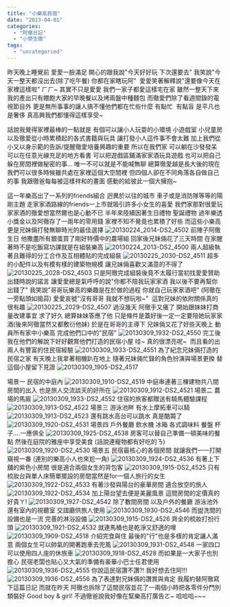 ```yaml
---
title: "小樂高民宿"
date: "2013-04-01"
categories: 
  - "阿徹日記"
  - "小學生徹"
tags: 
  - "uncategoried"
---
```


昨天晚上睡覺前 愛愛一臉滿足 開心的跟我說"今天好好玩 下次還要去" 我笑說"今天一整天都沒出去(除了吃午餐) 你都在家瞎玩阿"  愛愛笑著解釋說"還要像今天在家裡這樣啦" ㄏㄏ~ 其實不只是愛愛 我們一家子都愛這樣宅在家 雖然一整天下來 我的產出只有餵飽大家的早晚餐以及烤兩盤中種麵包 而徹愛們除了看週間錄的電視節目外 更是無所事事的讓人搞不懂他們都在忙些什麼 有點忙  有點盲 是平凡也是奢侈 真高興我們都懂得這樣享受~  

話說我覺得家裡最棒的一點就是 有個可以讓小人玩耍的小環境 小遊戲室 小兒童房 以及徹愛從小時累積起的各式書籍與玩具 讓打發小人這件事不會太難 加上我們從小又以身示範的告訴/提醒徹愛培養興趣的重要 所以在我們家 可以躺在沙發發呆 可以在任意光線充足的地方看書 可以把遊戲區鋪滿家家酒玩具遊戲 也可以把自己躲在房間裡做秘密的事... 唯一不可以就是不能喊無聊 總算徹愛越是長大後的現在 我們可以很多時候雖共處在家裡這個大空間裡 但四個人卻在不同角落各自做自己的事 我跟徹爸每每被這樣祥和的畫面 感動的給彼此一個大擁抱~

這一年樂高出了一系列的friends組合 迥異於以往的城市 車子或是消防隊等等的陽剛主題 走家家酒路線的friends一上市就吸引許多小女生的喜愛 我們家那對很愛玩家家酒的徹愛想當然爾也是心動不已 半年來陸續因著生日禮物 聖誕禮物 過年樂透小獎金以及阿徹存了一兩年的零用錢 家裡不知不覺竟也累積了好些 而這些小樂高更是兄妹倆打發無聊時光的最佳選擇 ![20130224_2014-DS2_4502](images/8509273280_b0c14c4c30.jpg) 前陣子阿徹生日 他撒盡所有銀蛋買了剛好特價中的農場組 回家後兄妹倆花了三天時間 在家醒著時不是吃飯寫功課就是在組裝樂高 ![20130224_2013-DS2_4500](images/8508167345_84bf8e7aa1.jpg) 兩人超級執著且難得的分工合作及互相體貼的完成組裝 ![20130225_2030-DS2_4511](images/8509269424_0a32bc5778.jpg) 超多的小配件以及有模有樣的建築物規模 讓兄妹倆喜歡又滿意的不得了 ![20130225_2028-DS2_4503](images/8508165493_57734b5eec.jpg) 只是阿徹完成組裝後竟不太履行當初找愛愛贊助出錢時說的諾言 讓愛愛總是氣呼呼的說"你都不陪我玩家家酒 我以後不要再幫你出錢了" 我笑說"哥哥玩樂高的樂趣是在於做的過程 你就自己玩家家酒吧" (阿徹在一旁點頭如搗蒜) 愛愛哀號"沒有哥哥 我就不想玩啦~"  這對兄妹的依附關係真的很有趣 ![20130225_2029-DS2_4507](images/8509271102_e16217768e.jpg) 過沒幾天 阿徹手又癢了 開始跟妹妹打商量改建事宜 求了好久 總算妹妹答應了他 只是條件是蓋好後一定一定要陪她玩家家酒(後來阿徹當然又都敷衍他妹) 於是在哥哥的主導下 兄妹倆又花了好些天晚上 動員所有家中小樂高 完成他們口中的"民宿" ![20130309_1932-DS2_4550](images/8566858069_bdebfc6e2b.jpg) 完工後 我在他們的解說下好好觀賞他們打造的民宿小屋 哇~ 真的很漂亮呢~  而且看的出兩人有豐富的住民宿經驗 ![20130309_1933-DS2_4551](images/8566857969_c1e0c1fc8f.jpg) 為了紀念兄妹倆打造的民宿之家 有天晚上我拿著相機趴在地上 隨著兄妹倆忙錄的角色扮演與場景更換 替這個小屋留下見證 ![20130309_1905-DS2_4517](images/8566860329_81807188dd.jpg)

場景一 民宿的中庭內 ![20130309_1910-DS2_4519](images/8566860187_286b37153c.jpg) 中庭串連著三棟建物共八間房間的出入 也是旅人交流談天的好所在 ![20130309_1912-DS2_4521](images/8567958018_9d293aee9b.jpg) 場景二 農場的馬廄 ![20130309_1933-DS2_4552](images/8567955834_1b1c871f44.jpg) 住宿的旅客都贈送有騎馬體驗課程 ![20130309_1913-DS2_4522](images/8566859947_34d3ee34dc.jpg) 場景三 游泳池畔 有水上摩拓車可以騎 ![20130309_1913-DS2_4523](images/8566859865_7dcba84e94.jpg) 還有跳水高台可以跳水 真是酷斃了 ![20130309_1920-DS2_4531](images/8566859177_51871b7e2c.jpg) 場景四 戶外餐廳 飲水機 冰箱 各式調味料 餐盤 杯子....一應俱全 ![20130309_1925-DS2_4538](images/8566858757_c790f4b8d3.jpg) 房客可以替自己準備一頓美味的餐點 然後在庭院的雅座中享受美食 (話說連寵物都有好吃的ㄋ) ![20130309_1920-DS2_4530](images/8566859263_647528be4f.jpg) 場景五 民宿最核心的各個房間 就讓我們一一打開 窺視一番 (連別的樂高小人也來尬一角) ![20130309_1924-DS2_4536](images/8566858839_618ebbd9bd.jpg) 有著上下舖的紫色小房間 很是適合兩個女生的背包客 ![20130309_1915-DS2_4525](images/8566859677_6aee7975f4.jpg) 只有梳妝台與單人床簡單擺設的房間當然是for一個人旅行的女生 ![20130309_1922-DS2_4533](images/8567956996_33a631df2e.jpg) 有著沙發與陽台的豪華房間 適合放空的旅人 ![20130309_1922-DS2_4534](images/8566858927_d70c4a7b52.jpg) 加上陽台望去便是美麗風景 這間房間的定價真的好貴ㄚ! ![20130309_1927-DS2_4542](images/8567956568_a2059f6407.jpg) 除了數間房間 以及戶外的餐廳 游泳池外 還有室內的視聽室 交誼廳供旅人使用 ![20130309_1930-DS2_4546](images/8566858411_d1f4cfe135.jpg) 而盥洗間的設備也是一流 完善的淋浴設備 ![20130309_1915-DS2_4526](images/8567957594_3a88e6bff9.jpg) 齊全的梳妝打扮行頭 ![20130309_1921-DS2_4532](images/8566859113_7e1ba6eaab.jpg) 就連馬桶也是乾淨又舒適的哩 ![20130309_1909-DS2_4518](images/8566860265_717823ab0f.jpg) 介紹完食與住 最後的"行"也是多樣的肯定讓人滿意 兩個女生可以帥氣的開著跑車去兜風 ![20130309_1931-DS2_4548](images/8566858217_a98dfdd8b2.jpg) 一家四口可以使用四人座的休旅車 ![20130309_1918-DS2_4528](images/8566859419_8260002291.jpg) 而如果是一大家子也別擔心 民宿老闆也貼心又大氣的準備有豪華小巴士任君使用 ![20130309_1936-DS2_4555](images/8567955758_1b4b046d68.jpg) 你說這民宿讚不讚?! 我好想去住阿!!! ![20130309_1936-DS2_4556](images/8567955670_fb743a3078.jpg) 為了表達對兄妹倆的讚賞與肯定 我履約替阿徹寫下這篇日記 而就在昨天 阿徹也拆除了這間民宿並花了一兩個小時把各零件分門別類裝好 Good boy & girl! 不過徹爸說我好像在幫樂高打廣告ㄛ~ 哈哈哈~~~
